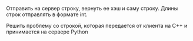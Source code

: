 Отправить на сервер строку, вернуть ее хэш и саму строку. Длины строк
отправлять в формате int.

Решить проблему со строкой, которая передается от клиента на C++ и принимается на сервере Python
